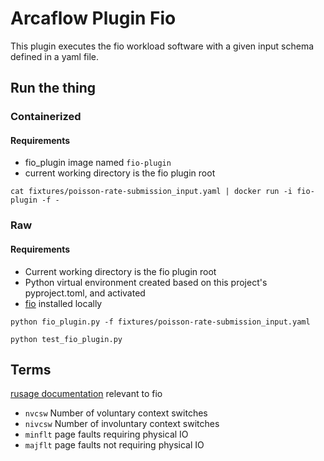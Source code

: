 # Arcaflow Plugin Fio

This plugin executes the fio workload software with a given input schema defined in a yaml file.

## Run the thing

### Containerized

#### Requirements

* fio_plugin image named `fio-plugin`
* current working directory is the fio plugin root

```shell
cat fixtures/poisson-rate-submission_input.yaml | docker run -i fio-plugin -f -
```

### Raw

#### Requirements

* Current working directory is the fio plugin root
* Python virtual environment created based on this project's pyproject.toml, and activated
* [fio](https://fio.readthedocs.io/en/latest/fio_doc.html#binary-packages) installed locally


```shell
python fio_plugin.py -f fixtures/poisson-rate-submission_input.yaml
```

```shell
python test_fio_plugin.py
```

## Terms

[rusage documentation](https://docs.oracle.com/cd/E36784_01/html/E36870/rusage-1b.html) relevant to fio

* `nvcsw` Number of voluntary context switches
* `nivcsw` Number of involuntary context switches
* `minflt` page faults requiring physical IO
* `majflt` page faults not requiring physical IO

